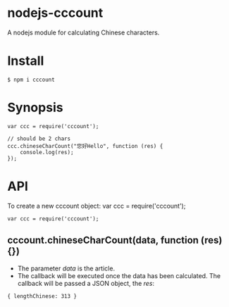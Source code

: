 nodejs-cccount
==============

A nodejs module for calculating Chinese characters.

# Install

```
$ npm i cccount
```

# Synopsis

```
var ccc = require('cccount');

// should be 2 chars
ccc.chineseCharCount("您好Hello", function (res) {
	console.log(res);
});
```
# API

To create a new cccount object: var ccc = require('cccount');

```
var ccc = require('cccount');
```

## cccount.chineseCharCount(data, function (res) {})

- The parameter *data* is the article.
- The callback will be executed once the data has been calculated. The callback will be passed a JSON object, the *res*:

```
{ lengthChinese: 313 }
```
